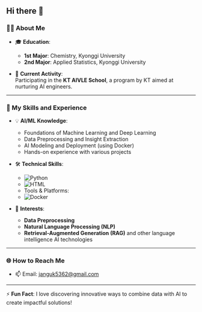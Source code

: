 ## Hi there 👋

### 👨‍🎓 About Me
- 🎓 **Education**: 
  - **1st Major**: Chemistry, Kyonggi University  
  - **2nd Major**: Applied Statistics, Kyonggi University  

- 🎯 **Current Activity**:  
  Participating in the **KT AIVLE School**, a program by KT aimed at nurturing AI engineers.  

---

### 🚀 My Skills and Experience
- 💡 **AI/ML Knowledge**:
  - Foundations of Machine Learning and Deep Learning
  - Data Preprocessing and Insight Extraction
  - AI Modeling and Deployment (using Docker)
  - Hands-on experience with various projects

- 🛠 **Technical Skills**:
  - ![Python](https://img.shields.io/badge/Python-3776AB?style=for-the-badge&logo=python&logoColor=white)  
  - ![HTML](https://img.shields.io/badge/HTML-E34F26?style=for-the-badge&logo=html5&logoColor=white)  
  - Tools & Platforms:
  - ![Docker](https://img.shields.io/badge/Docker-2496ED?style=for-the-badge&logo=docker&logoColor=white)

- 🌱 **Interests**:
  - **Data Preprocessing** 
  - **Natural Language Processing (NLP)**  
  - **Retrieval-Augmented Generation (RAG)** and other language intelligence AI technologies

---

### 🌐 How to Reach Me
- 📫 Email: [janguk5362@gmail.com](mailto:janguk5362@gmail.com)

---

⚡ **Fun Fact**: I love discovering innovative ways to combine data with AI to create impactful solutions!
